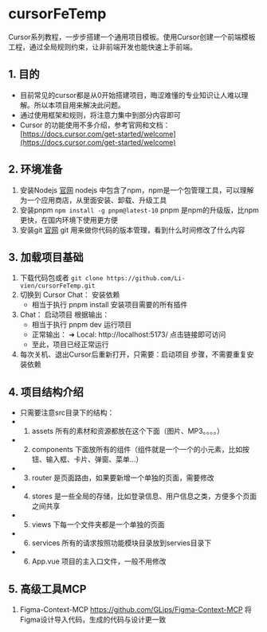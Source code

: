 # cursorFeTemp
Cursor系列教程，一步步搭建一个通用项目模板。使用Cursor创建一个前端模板工程，通过全局规则约束，让非前端开发也能快速上手前端。

## 1. 目的
-  目前常见的cursor都是从0开始搭建项目，晦涩难懂的专业知识让人难以理解。所以本项目用来解决此问题。
-  通过使用框架和规则，将注意力集中到部分内容即可
-  Cursor 的功能使用不多介绍，参考官网和文档：[https://docs.cursor.com/get-started/welcome](https://docs.cursor.com/get-started/welcome)

## 2. 环境准备
1. 安装Nodejs [官网](https://nodejs.org/en) nodejs 中包含了npm，npm是一个包管理工具，可以理解为一个应用商店，从里面安装、卸载、升级工具
2. 安装pnpm ```npm install -g pnpm@latest-10```  pnpm 是npm的升级版，比npm更快，在国内环境下使用更方便
3. 安装git [官网](https://git-scm.com/book/zh/v2/%E8%B5%B7%E6%AD%A5-%E5%AE%89%E8%A3%85-Git) git 用来做你代码的版本管理，看到什么时间修改了什么内容

## 3. 加载项目基础
1. 下载代码包或者 ```git clone https://github.com/Li-vien/cursorFeTemp.git```
2. 切换到 Cursor Chat： 安装依赖  
    - 相当于执行 pnpm install 安装项目需要的所有插件
3. Chat： 启动项目  根据输出： 
    - 相当于执行 pnpm dev 运行项目
    - 正常输出：  ➜  Local:   http://localhost:5173/  点击链接即可访问
    - 至此，项目已经正常运行
4. 每次关机、退出Cursor后重新打开，只需要：启动项目 步骤，不需要重复安装依赖


## 4. 项目结构介绍
-  只需要注意src目录下的结构：
-  1. assets 所有的素材和资源都放在这个下面（图片、MP3。。。。）
-  2. components 下面放所有的组件（组件就是一个一个的小元素，比如按钮、输入框、卡片、弹窗、菜单...）
-  3. router 是页面路由，如果要新增一个单独的页面，需要修改
-  4. stores 是一些全局的存储，比如登录信息、用户信息之类，方便多个页面之间共享
-  5. views  下每一个文件夹都是一个单独的页面
-  6. services 所有的请求按照功能模块目录放到servies目录下
-  6. App.vue 项目的主入口文件，一般不用修改

## 5. 高级工具MCP
1. Figma-Context-MCP https://github.com/GLips/Figma-Context-MCP  将Figma设计导入代码，生成的代码与设计更一致